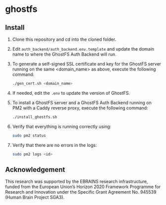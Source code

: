 # ghostfs

## Install
1. Clone this repository and cd into the cloned folder.

2. Edit `auth_backend/auth_backend.env.template` and update the domain name to where the GhostFS Auth Backend will run.

3. To generate a self-signed SSL certificate and key for the GhostFS server running on the same <domain_name> as above, execute the following command:

    ```bash
    ./gen_cert.sh <domain_name>
    ```

4. If needed, edit the `.env` to update the version of GhostFS.


5. To install a GhostFS server and a GhostFS Auth Backend running on PM2 with a Caddy reverse proxy, execute the following command:

    ```bash
    ./install_ghostfs.sh
    ```

6. Verify that everything is running correctly using:
    ```bash
    sudo pm2 status
    ```

7. Verify that there are no errors in the logs:
     ```bash
     sudo pm2 logs <id>
     ```

## Acknowledgement

This research was supported by the EBRAINS research infrastructure, funded from the European Union’s Horizon 2020 Framework Programme for Research and Innovation under the Specific Grant Agreement No. 945539 (Human Brain Project SGA3).

